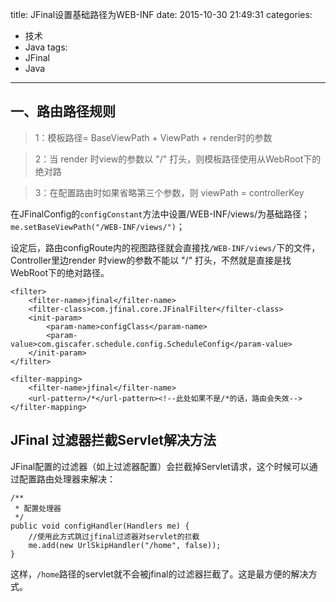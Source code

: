 title: JFinal设置基础路径为WEB-INF
date: 2015-10-30 21:49:31
categories:
- 技术
- Java
tags:
- JFinal
- Java
---

## 一、路由路径规则

 > 1：模板路径= BaseViewPath + ViewPath + render时的参数

 > 2：当 render 时view的参数以 "/" 打头，则模板路径使用从WebRoot下的绝对路
 
 > 3：在配置路由时如果省略第三个参数，则 viewPath = controllerKey

<!--more-->

在JFinalConfig的`configConstant`方法中设置/WEB-INF/views/为基础路径；
`me.setBaseViewPath("/WEB-INF/views/")`；

设定后，路由configRoute内的视图路径就会直接找`/WEB-INF/views/`下的文件，Controller里边render 时view的参数不能以 "/" 打头，不然就是直接是找WebRoot下的绝对路径。


    <filter>
		<filter-name>jfinal</filter-name>
		<filter-class>com.jfinal.core.JFinalFilter</filter-class>
		<init-param>
			<param-name>configClass</param-name>
			<param-value>com.giscafer.schedule.config.ScheduleConfig</param-value>
		</init-param>
	</filter>

	<filter-mapping>
		<filter-name>jfinal</filter-name>
		<url-pattern>/*</url-pattern><!--此处如果不是/*的话，路由会失效-->
	</filter-mapping>


## JFinal 过滤器拦截Servlet解决方法

JFinal配置的过滤器（如上过滤器配置）会拦截掉Servlet请求，这个时候可以通过配置路由处理器来解决：

    /**
	 * 配置处理器
	 */
	public void configHandler(Handlers me) {
		//使用此方式跳过jfinal过滤器对servlet的拦截
		me.add(new UrlSkipHandler("/home", false));
	}

这样，`/home`路径的servlet就不会被jfinal的过滤器拦截了。这是最方便的解决方式。